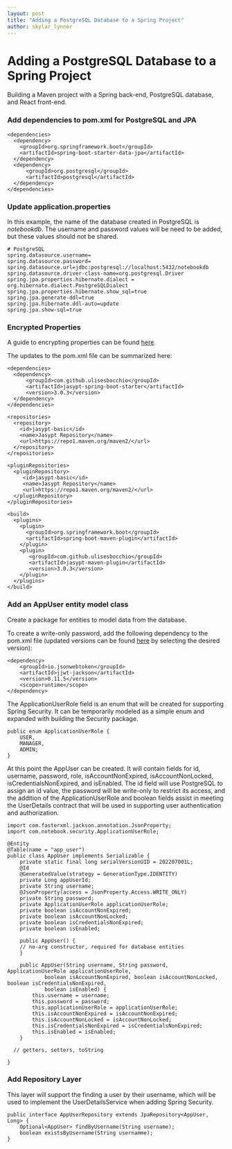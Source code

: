 ```yaml
---
layout: post
title: "Adding a PostgreSQL Database to a Spring Project"
author: skylar_lynner
---
```


# Adding a PostgreSQL Database to a Spring Project
Building a Maven project with a Spring back-end, PostgreSQL
database, and React front-end.

### Add dependencies to pom.xml for PostgreSQL and JPA
```
<dependencies>
  <dependency>
    <groupId>org.springframework.boot</groupId>
    <artifactId>spring-boot-starter-data-jpa</artifactId>
  </dependency>
  <dependency>
      <groupId>org.postgresql</groupId>
      <artifactId>postgresql</artifactId>
  </dependency>
</dependencies>
```

### Update application.properties
In this example, the name of the database created in
PostgreSQL is *notebookdb*. The username and password
values will be need to be added, but these values should
not be shared.

```
# PostgreSQL
spring.datasource.username=
spring.datasource.password=
spring.datasource.url=jdbc:postgresql://localhost:5432/notebookdb
spring.datasource.driver-class-name=org.postgresql.Driver
spring.jpa.properties.hibernate.dialect = org.hibernate.dialect.PostgreSQLDialect
spring.jpa.properties.hibernate.show_sql=true
spring.jpa.generate-ddl=true
spring.jpa.hibernate.ddl-auto=update
spring.jpa.show-sql=true
```

### Encrypted Properties
A guide to encrypting properties can be found [here](https://access.redhat.com/documentation/zh-cn/red_hat_fuse/7.9/html/deploying_into_spring_boot/how-to-use-encrypted-property-placeholders-sping-boot).

The updates to the pom.xml file can be summarized here:
```
<dependencies>
  <dependency>
      <groupId>com.github.ulisesbocchio</groupId>
      <artifactId>jasypt-spring-boot-starter</artifactId>
      <version>3.0.3</version>
  </dependency>
</dependencies>

<repositories>
  <repository>
    <id>jasypt-basic</id>
    <name>Jasypt Repository</name>
    <url>https://repo1.maven.org/maven2/</url>
  </repository>
</repositories>

<pluginRepositories>
  <pluginRepository>
     <id>jasypt-basic</id>
     <name>Jasypt Repository</name>
     <url>https://repo1.maven.org/maven2/</url>
  </pluginRepository>
</pluginRepositories>

<build>
  <plugins>
    <plugin>
      <groupId>org.springframework.boot</groupId>
      <artifactId>spring-boot-maven-plugin</artifactId>
    </plugin>
    <plugin>
       <groupId>com.github.ulisesbocchio</groupId>
       <artifactId>jasypt-maven-plugin</artifactId>
       <version>3.0.3</version>
    </plugin>
  </plugins>
</build>
```

### Add an AppUser entity model class
Create a package for entities to model data from the database.

To create a write-only password, add the following dependency
to the pom.xml file (updated versions can be found [here](https://mvnrepository.com/artifact/io.jsonwebtoken/jjwt-jackson) by selecting the desired version):
```
<dependency>
    <groupId>io.jsonwebtoken</groupId>
    <artifactId>jjwt-jackson</artifactId>
    <version>0.11.5</version>
    <scope>runtime</scope>
</dependency>
```

The ApplicationUserRole field is an enum that will be created
for supporting Spring Security. It can be temporarily modeled
as a simple enum and expanded with building the Security
package.
```
public enum ApplicationUserRole {
	USER,
	MANAGER,
	ADMIN;
}
```

At this point the AppUser can be created. It will contain
fields for id, username, password, role, isAccountNonExpired,
isAccountNonLocked, isCredentialsNonExpired, and isEnabled.
The id field will use PostgreSQL to assign an id value, the
password will be write-only to restrict its access, and the
addition of the ApplicationUserRole and boolean fields assist
in meeting the UserDetails contract that will be used in
supporting user authentication and authorization.

```
import com.fasterxml.jackson.annotation.JsonProperty;
import com.notebook.security.ApplicationUserRole;

@Entity
@Table(name = "app_user")
public class AppUser implements Serializable {
	private static final long serialVersionUID = 202207001L;
	@Id
	@GeneratedValue(strategy = GenerationType.IDENTITY)
	private Long appUserId;
	private String username;
	@JsonProperty(access = JsonProperty.Access.WRITE_ONLY)
	private String password;
	private ApplicationUserRole applicationUserRole;
	private boolean isAccountNonExpired;
	private boolean isAccountNonLocked;
	private boolean isCredentialsNonExpired;
	private boolean isEnabled;

	public AppUser() {
    // no-arg constructor, required for database entities
	}

	public AppUser(String username, String password, ApplicationUserRole applicationUserRole,
			boolean isAccountNonExpired, boolean isAccountNonLocked, boolean isCredentialsNonExpired,
			boolean isEnabled) {
		this.username = username;
		this.password = password;
		this.applicationUserRole = applicationUserRole;
		this.isAccountNonExpired = isAccountNonExpired;
		this.isAccountNonLocked = isAccountNonLocked;
		this.isCredentialsNonExpired = isCredentialsNonExpired;
		this.isEnabled = isEnabled;
	}

  // getters, setters, toString

}
```

### Add Repository Layer
This layer will support the finding a user by their username,
which will be used to implement the UserDetailsService when
adding Spring Security.
```
public interface AppUserRepository extends JpaRepository<AppUser, Long> {
	Optional<AppUser> findByUsername(String username);
	boolean existsByUsername(String usernamme);
}
```
